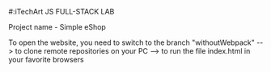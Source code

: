 #:iTechArt JS FULL-STACK LAB

Project name - Simple eShop

To open the website, you need to switch to the branch "withoutWebpack" --> to clone remote repositories on your PC --> to run the file index.html in your favorite browsers
